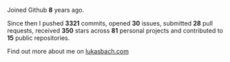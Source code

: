 Joined Github **8** years ago.

Since then I pushed **3321** commits, opened **30** issues, submitted **28** pull requests, received **350** stars across **81** personal projects and contributed to **15** public repositories.

Find out more about me on [lukasbach.com](https://lukasbach.com)
